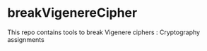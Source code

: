 # breakVigenereCipher
This repo contains tools to break Vigenere ciphers : Cryptography assignments
